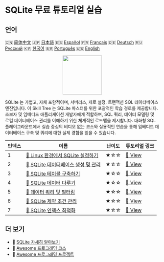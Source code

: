 # SQLite 무료 튜토리얼 실습

## 언어

🇨🇳 [简体中文](README_zh.md) 🇯🇵 [日本語](README_ja.md) 🇪🇸 [Español](README_es.md) 🇫🇷 [Français](README_fr.md) 🇩🇪 [Deutsch](README_de.md) 🇷🇺 [Русский](README_ru.md) 🇰🇷 [한국어](README_ko.md) 🇧🇷 [Português](README_pt.md) 🇺🇸 [English](README.md) 

<div align="center">
<img width="128px" src="https://file.labex.io/path/yNOqpRQSmPL4.png">
</div>

SQLite 는 가볍고, 자체 포함적이며, 서버리스, 제로 설정, 트랜잭션 SQL 데이터베이스 엔진입니다. 이 Skill Tree 는 SQLite 마스터를 위한 포괄적인 학습 경로를 제공합니다. 초보자 및 임베디드 애플리케이션 개발자에게 적합하며, SQL 쿼리, 데이터 모델링 및 로컬 데이터베이스 관리를 이해하기 위한 체계적인 로드맵을 제시합니다. 대화형 SQL 플레이그라운드에서 실습 중심의 비디오 없는 코스와 실용적인 연습을 통해 임베디드 데이터베이스 구축 및 쿼리에 대한 실제 경험을 얻을 수 있습니다.

|   인덱스 | 이름                                                                                                                      | 난이도   | 튜토리얼 링크                                                                                 |
|----------|---------------------------------------------------------------------------------------------------------------------------|----------|-----------------------------------------------------------------------------------------------|
|        1 | [📖 Linux 환경에서 SQLite 설정하기](https://labex.io/ko/tutorials/sqlite-setting-up-sqlite-in-linux-552335)               | ★☆☆      | [🔗 View](https://labex.io/ko/tutorials/sqlite-setting-up-sqlite-in-linux-552335)             |
|        2 | [📖 SQLite 데이터베이스 생성 및 관리](https://labex.io/ko/tutorials/sqlite-creating-and-managing-sqlite-databases-552337) | ★☆☆      | [🔗 View](https://labex.io/ko/tutorials/sqlite-creating-and-managing-sqlite-databases-552337) |
|        3 | [📖 SQLite 테이블 구축하기](https://labex.io/ko/tutorials/sqlite-building-tables-in-sqlite-552336)                        | ★☆☆      | [🔗 View](https://labex.io/ko/tutorials/sqlite-building-tables-in-sqlite-552336)              |
|        4 | [📖 SQLite 데이터 다루기](https://labex.io/ko/tutorials/sqlite-working-with-data-in-sqlite-552340)                        | ★☆☆      | [🔗 View](https://labex.io/ko/tutorials/sqlite-working-with-data-in-sqlite-552340)            |
|        5 | [📖 데이터 쿼리 및 필터링](https://labex.io/ko/tutorials/sqlite-querying-and-filtering-data-552338)                       | ★☆☆      | [🔗 View](https://labex.io/ko/tutorials/sqlite-querying-and-filtering-data-552338)            |
|        6 | [📖 SQLite 제약 조건 관리](https://labex.io/ko/tutorials/sqlite-sqlite-constraint-management-552545)                      | ★☆☆      | [🔗 View](https://labex.io/ko/tutorials/sqlite-sqlite-constraint-management-552545)           |
|        7 | [📖 SQLite 인덱스 최적화](https://labex.io/ko/tutorials/sqlite-sqlite-index-optimization-552552)                          | ★☆☆      | [🔗 View](https://labex.io/ko/tutorials/sqlite-sqlite-index-optimization-552552)              |

## 더 보기

- 🔗 [SQLite 자세히 알아보기](https://labex.io/ko/skilltrees/sqlite)
- 🔗 [Awesome 프로그래밍 코스](https://github.com/labex-labs/awesome-programming-courses)
- 🔗 [Awesome 프로그래밍 프로젝트](https://github.com/labex-labs/awesome-programming-projects)

